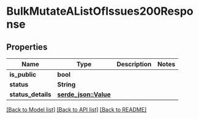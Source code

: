 # BulkMutateAListOfIssues200Response

## Properties

Name | Type | Description | Notes
------------ | ------------- | ------------- | -------------
**is_public** | **bool** |  | 
**status** | **String** |  | 
**status_details** | [**serde_json::Value**](.md) |  | 

[[Back to Model list]](../README.md#documentation-for-models) [[Back to API list]](../README.md#documentation-for-api-endpoints) [[Back to README]](../README.md)


